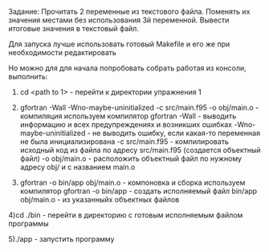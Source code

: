 Задание: Прочитать 2 переменные из текстового файла. Поменять их значения местами без использования 3й переменной. Вывести итоговые значения в текстовый файл.


Для запуска лучше использовать готовый Makefile и его же при необходимости редактировать 

Но можно для для начала попробовать собрать работая из консоли, выполнить:

1) cd <path to 1>    - перейти к директории упражнения 1

2) gfortran -Wall -Wno-maybe-uninitialized -c src/main.f95 -o obj/main.o   - компиляция
  используем компилятор gfortran 
  -Wall                      - выводить информацию и всех предупреждениях и возникших ошибках
  -Wno-maybe-uninitialized   - не выводить ошибку, если какая-то переменная не была инициализирована
  -c src/main.f95            - компилировать исходный код из файла по адресу src/main.f95 (создается объектный файл)
  -o obj/main.o              - расположить объектный файл по нужному адресу obj/ и с названием main.o
  
3) gfortran -o bin/app obj/main.o   - компоновка и сборка
используем компилятор gfortran 
-o bin/app                  - создать исполняемый файл bin/app 
obj/main.o                  - из указанныйх объектных файлов  

4)cd ./bin                  - перейти в директорию с готовым исполняемым файлом программы

5)./app                     - запустить программу


